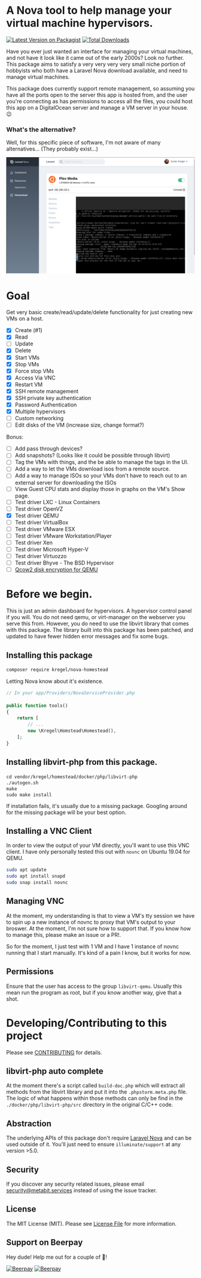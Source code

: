 # A Nova tool to help manage your virtual machine hypervisors.

[![Latest Version on Packagist](https://img.shields.io/packagist/v/kregel/homestead.svg?style=flat-square)](https://packagist.org/packages/kregel/homestead)
[![Total Downloads](https://img.shields.io/packagist/dt/kregel/homestead.svg?style=flat-square)](https://packagist.org/packages/kregel/homestead)

Have you ever just wanted an interface for managing your virtual machines, and not have it look like it came out of the early 2000s? Look no further. This package aims to satisfy a very very very very small niche portion of hobbyists who both have a Laravel Nova download available, and need to manage virtual machines.

This package does currently support remote management, so assuming you have all the ports open to the server this app is hosted from, and the user you're connecting as has permissions to access all the files, you could host this app on a DigitalOcean server and manage a VM server in your house. :wink:

### What's the alternative?  
Well, for this specific piece of software, I'm not aware of many alternatives... (They probably exist...)

![Virtual machine access via novnc](./screenshots/vm-access.png)

# Goal
Get very basic create/read/update/delete functionality for just creating new VMs on a host.
    
 - [x] Create (#1)
 - [x] Read
 - [ ] Update
 - [x] Delete
 - [x] Start VMs
 - [x] Stop VMs
 - [x] Force stop VMs
 - [x] Access Via VNC
 - [x] Restart VM
 - [x] SSH remote management 
 - [x] SSH private key authentication
 - [x] Password Authentication
 - [x] Multiple hypervisors
 - [ ] Custom networking
 - [ ] Edit disks of the VM (increase size, change format?)
 
Bonus:
 - [ ] Add pass through devices?
 - [ ] Add snapshots? (Looks like it could be possible through libvirt)
 - [ ] Tag the VMs with things, and the be able to manage the tags in the UI.
 - [ ] Add a way to let the VMs download isos from a remote source.
 - [ ] Add a way to manage ISOs so your VMs don't have to reach out to an external server for downloading the ISOs
 - [ ] View Guest CPU stats and display those in graphs on the VM's Show page.
 - [ ] Test driver LXC - Linux Containers
 - [ ] Test driver OpenVZ
 - [x] Test driver QEMU
 - [ ] Test driver VirtualBox
 - [ ] Test driver VMware ESX
 - [ ] Test driver VMware Workstation/Player
 - [ ] Test driver Xen
 - [ ] Test driver Microsoft Hyper-V
 - [ ] Test driver Virtuozzo
 - [ ] Test driver Bhyve - The BSD Hypervisor
 - [ ] [Qcow2 disk encryption for QEMU](https://www.berrange.com/posts/2009/12/02/using-qcow2-disk-encryption-with-libvirt-in-fedora-12/) 
 
# Before we begin.
This is just an admin dashboard for hypervisors. A hypervisor control panel if you will. You do not need qemu, or virt-manager on the webserver you serve this from. However, you do need to use the libvirt library that comes with this package. The library built into this package has been patched, and updated to have fewer hidden error messages and  fix some bugs.

## Installing this package
```bash
composer require kregel/nova-homestead
```
Letting Nova know about it's existence.

```php
// In your app/Providers/NovaServiceProvider.php

public function tools()
{
    return [
        // ...
        new \Kregel\Homstead\Homestead(),
    ];
}
```
## Installing libvirt-php from this package.
```
cd vendor/kregel/homestead/docker/php/libvirt-php
./autogen.sh
make
sudo make install
```
If installation fails, it's usually due to a missing package. Googling around for the missing package will be your best option. 
 
## Installing a VNC Client
In order to view the output of your VM directly, you'll want to use this VNC client. I have only personally tested this out with `novnc` on Ubuntu 19.04 for QEMU.
```bash
sudo apt update
sudo apt install snapd
sudo snap install novnc
```

## Managing VNC
At the moment, my understanding is that to view a VM's tty session we have to spin up a new instance of novnc to proxy that VM's output to your broswer. At the moment, I'm not sure how to support that. If you know how to manage this, please make an issue or a PR!.

So for the moment, I just test with 1 VM and I have 1 instance of novnc running that I start manually. It's kind of a pain I know, but it works for now.

## Permissions 
Ensure that the user has access to the group `libvirt-qemu`. Usually this mean run the program as root, but if you know another way, give that a shot.

# Developing/Contributing to this project
Please see [CONTRIBUTING](CONTRIBUTING.md) for details.


## libvirt-php auto complete
At the moment there's a script called `build-doc.php` which will extract all methods from the libvirt library and put it into the `.phpstorm.meta.php` file. The logic of what happens within those methods can only be find in the `./docker/php/libvirt-php/src` directory in the original C/C++ code.

## Abstraction
The underlying APIs of this package don't require [Laravel Nova](https://nova.laravel.com) and can be used outside of it. You'll just need to ensure `illuminate/support` at any version >5.0.

## Security
If you discover any security related issues, please email [security@metabit.services](mailto:security@metabit.services?subject=Potential+security+issue+with+nova+homestead) instead of using the issue tracker.

## License
The MIT License (MIT). Please see [License File](LICENSE.md) for more information.


## Support on Beerpay
Hey dude! Help me out for a couple of :beers:!

[![Beerpay](https://beerpay.io/austinkregel/nova-homestead/badge.svg?style=beer-square)](https://beerpay.io/austinkregel/nova-homestead)  [![Beerpay](https://beerpay.io/austinkregel/nova-homestead/make-wish.svg?style=flat-square)](https://beerpay.io/austinkregel/nova-homestead?focus=wish)
